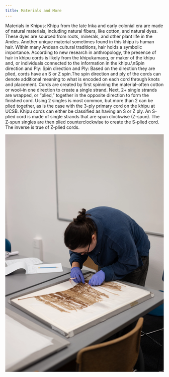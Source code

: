 ```yaml
---
title: Materials and More
---
```


Materials in Khipus: Khipu from the late Inka and early colonial era are made of natural materials, including natural fibers, like cotton, and natural dyes. These dyes are sourced from roots, minerals, and other plant life in the Andes. Another unique material sometimes found in this khipu is human hair. Within many Andean cultural traditions, hair holds a symbolic importance. According to new research in anthropology, the presence of hair in khipu cords is likely from the khipukamaoq, or maker of the khipu and, or individuals connected to the information in the khipu.\nSpin direction and Ply: Spin direction and Ply: Based on the direction they are plied, cords have an S or Z spin.The spin direction and ply of the cords can denote additional meaning to what is encoded on each cord through knots and placement. Cords are created by first spinning the material–often cotton or wool–in one direction to create a single strand. Next, 2+ single strands are wrapped, or “plied,” together in the opposite direction to form the finished cord. Using 2 singles is most common, but more than 2 can be plied together, as is the case with the 3-ply primary cord on the khipu at UCSB. Khipu cords can either be classified as having an S or Z ply. An S-plied cord is made of single strands that are spun clockwise (Z-spun). The Z-spun singles are then plied counterclockwise to create the S-plied cord. The inverse is true of Z-plied cords.

![Researcher at the lab with khipu](/components/images/objects/img08.webp)
